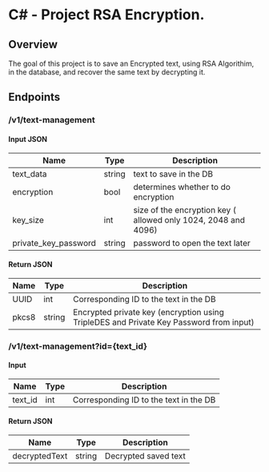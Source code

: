 # C# - Project RSA Encryption.

## Overview

The goal of this project is to save an Encrypted text, using RSA Algorithim, in the database, and recover the same text by decrypting it.

## Endpoints
### <API>/v1/text-management
#### Input JSON


| Name | Type                                                         | Description                                                  |
| ----- | -------------------------------------------------------------------------------------------------------------------------------------- | ------------------------------------------------------- |
| text_data            | string | text to save in the DB                                         | 
| encryption           | bool   | determines whether to do encryption                            |
| key_size             | int    | size of the encryption key ( allowed only 1024, 2048 and 4096) | 
| private_key_password | string | password to open the text later                                |

#### Return JSON
| Name | Type                                                         | Description                                                  |
| ----- | -------------------------------------------------------------------------------------------------------------------------------------- | ------------------------------------------------------- |
| UUID            | int    | Corresponding ID to the text in the DB                                                       | 
| pkcs8           | string | Encrypted private key (encryption using TripleDES and Private Key Password from input)       |


### <API>/v1/text-management?id={text_id}
#### Input


| Name | Type                                                         | Description                                                  |
| ----- | -------------------------------------------------------------------------------------------------------------------------------------- | ------------------------------------------------------- |
| text_id | int | Corresponding ID to the text in the DB | 


#### Return JSON
| Name | Type                                                         | Description                                                  |
| ----- | -------------------------------------------------------------------------------------------------------------------------------------- | ------------------------------------------------------- |
| decryptedText | string    | Decrypted saved text  | 
